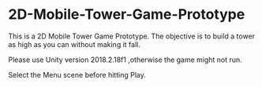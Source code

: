 # 2D-Mobile-Tower-Game-Prototype
This is a 2D Mobile Tower Game Prototype. The objective is to build a tower as high as you can without making it fall. 

Please use Unity version 2018.2.18f1 ,otherwise the game might not run. 

Select the Menu scene before hitting Play.
